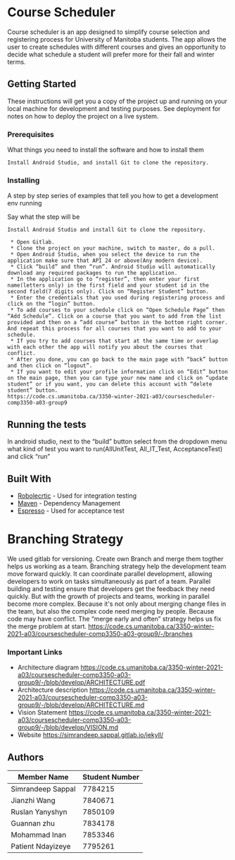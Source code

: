 # Course Scheduler

Course scheduler is an app designed to simplify course selection and registering process for University of Manitoba students.
The app allows the user to create schedules with different courses and gives an opportunity to decide what schedule a student will prefer more for their fall and winter terms.

## Getting Started

These instructions will get you a copy of the project up and running on your local machine for development and testing purposes. See deployment for notes on how to deploy the project on a live system.

### Prerequisites

What things you need to install the software and how to install them

```
Install Android Studio, and install Git to clone the repository.
```

### Installing

A step by step series of examples that tell you how to get a development env running

Say what the step will be

```
Install Android Studio and install Git to clone the repository.

 * Open Gitlab.
 * Clone the project on your machine, switch to master, do a pull. 
 * Open Android Studio, when you select the device to run the application make sure that API 24 or above(Any modern device). 
 * Click “build” and then “run”. Android Studio will automatically download any required packages to run the application. 
 * In the application go to “register”, then enter your first name(letters only) in the first field and your student id in the second field(7 digits only). Click on “Register Student” button.
 * Enter the credentials that you used during registering process and click on the “login” button.
 * To add courses to your schedule click on “Open Schedule Page” then “Add Schedule”. Click on a course that you want to add from the list provided and then on a “add course” button in the bottom right corner. And repeat this process for all courses that you want to add to your schedule.
 * If you try to add courses that start at the same time or overlap with each other the app will notify you about the courses that conflict.
 * After you done, you can go back to the main page with “back” button and then click on “logout”.
 * If you want to edit your profile information click on “Edit” button on the main page, then you can type your new name and click on “update student” or if you want, you can delete this account with “delete student” button. 
https://code.cs.umanitoba.ca/3350-winter-2021-a03/coursescheduler-comp3350-a03-group9

```

## Running the tests

In android studio, next to the “build” button select from the dropdown menu what kind of test you want to run(AllUnitTest, All_IT_Test, AcceptanceTest) and click “run”



## Built With

* [Robolecrtic](http://robolectric.org/) - Used for integration testing
* [Maven](https://maven.apache.org/) - Dependency Management
* [Espresso](https://developer.android.com/training/testing/espresso) - Used for acceptance test


# Branching Strategy
We used gitlab for versioning. 
Create own Branch and merge them togther helps us working as a team.
Branching strategy help the development team move forward quickly. It can coordinate parallel development, allowing developers to work on tasks simultaneously as part of a team.
Parallel building and testing ensure that developers get the feedback they need quickly.
But with the growth of projects and teams, working in parallel become more complex. Because it's not only about merging change files in the team, but also the complex code need merging by people.
Because code may have conflict.
The “merge early and often” strategy helps us fix the merge problem at start.
https://code.cs.umanitoba.ca/3350-winter-2021-a03/coursescheduler-comp3350-a03-group9/-/branches

### Important Links

* Architecture diagram https://code.cs.umanitoba.ca/3350-winter-2021-a03/coursescheduler-comp3350-a03-group9/-/blob/develop/ARCHITECTURE.pdf  
* Architecture description https://code.cs.umanitoba.ca/3350-winter-2021-a03/coursescheduler-comp3350-a03-group9/-/blob/develop/ARCHITECTURE.md
* Vision Statement https://code.cs.umanitoba.ca/3350-winter-2021-a03/coursescheduler-comp3350-a03-group9/-/blob/develop/VISION.md
* Website https://simrandeep.sappal.gitlab.io/jekyll/

## Authors

| Member Name | Student Number |
| ------ | ------ |
| Simrandeep Sappal | 7784215 |
| Jianzhi Wang | 7840671|
| Ruslan Yanyshyn| 7850109 |
| Guannan zhu | 7834178 |
| Mohammad Inan | 7853346 |
| Patient Ndayizeye | 7795261 |
